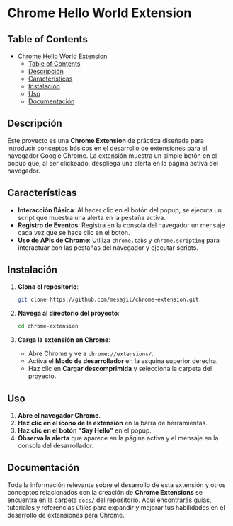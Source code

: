 # Chrome Hello World Extension

## Table of Contents

- [Chrome Hello World Extension](#chrome-hello-world-extension)
  - [Table of Contents](#table-of-contents)
  - [Descripción](#descripción)
  - [Características](#características)
  - [Instalación](#instalación)
  - [Uso](#uso)
  - [Documentación](#documentación)

## Descripción

Este proyecto es una **Chrome Extension** de práctica diseñada para introducir conceptos básicos en el desarrollo de extensiones para el navegador Google Chrome. La extensión muestra un simple botón en el popup que, al ser clickeado, despliega una alerta en la página activa del navegador.

## Características

- **Interacción Básica**: Al hacer clic en el botón del popup, se ejecuta un script que muestra una alerta en la pestaña activa.
- **Registro de Eventos**: Registra en la consola del navegador un mensaje cada vez que se hace clic en el botón.
- **Uso de APIs de Chrome**: Utiliza `chrome.tabs` y `chrome.scripting` para interactuar con las pestañas del navegador y ejecutar scripts.

## Instalación

1. **Clona el repositorio**:

   ```bash
   git clone https://github.com/mesajil/chrome-extension.git
   ```

2. **Navega al directorio del proyecto**:

   ```bash
   cd chrome-extension
   ```

3. **Carga la extensión en Chrome**:

   - Abre Chrome y ve a `chrome://extensions/`.
   - Activa el **Modo de desarrollador** en la esquina superior derecha.
   - Haz clic en **Cargar descomprimida** y selecciona la carpeta del proyecto.

## Uso

1. **Abre el navegador Chrome**.
2. **Haz clic en el ícono de la extensión** en la barra de herramientas.
3. **Haz clic en el botón "Say Hello"** en el popup.
4. **Observa la alerta** que aparece en la página activa y el mensaje en la consola del desarrollador.

## Documentación

Toda la información relevante sobre el desarrollo de esta extensión y otros conceptos relacionados con la creación de **Chrome Extensions** se encuentra en la carpeta [`docs/`](https://github.com/mesajil/chrome-extension/tree/main/docs) del repositorio. Aquí encontrarás guías, tutoriales y referencias útiles para expandir y mejorar tus habilidades en el desarrollo de extensiones para Chrome.

<!-- ## Contribuciones

Este es un proyecto de práctica, pero las contribuciones son bienvenidas. Si deseas mejorar esta extensión o agregar nuevas funcionalidades, sigue estos pasos:

1. **Haz un Fork del proyecto**.
2. **Crea una rama** para tu feature (`git checkout -b feature/nueva-funcionalidad`).
3. **Realiza tus cambios** y **commitea** (`git commit -m 'Añadir nueva funcionalidad'`).
4. **Haz push** a la rama (`git push origin feature/nueva-funcionalidad`).
5. **Abre un Pull Request**.

## Licencia

Este proyecto está licenciado bajo la [Licencia MIT](LICENSE).

---

¡Gracias por utilizar y contribuir a esta Chrome Extension de práctica! -->
